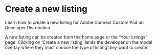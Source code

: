 # Create a new listing

Learn how to create a new listing for Adobe Connect Custom Pod on Developer Distribution. 

A new listing can be created from the home page or the “Your listings” page. Clicking on ‘Create a new listing’ lands the developer on the modal overlay where they must choose the type of listing they want to create.

